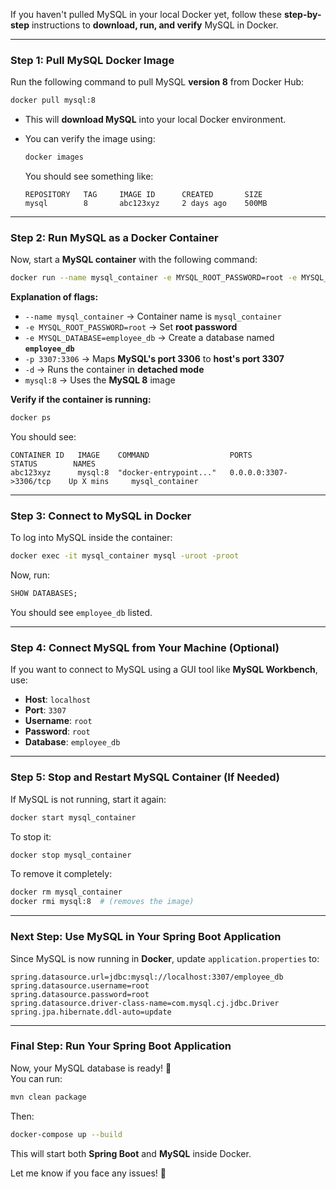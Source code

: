 If you haven't pulled MySQL in your local Docker yet, follow these **step-by-step** instructions to **download, run, and verify** MySQL in Docker.

---

### **Step 1: Pull MySQL Docker Image**
Run the following command to pull MySQL **version 8** from Docker Hub:

```bash
docker pull mysql:8
```
- This will **download MySQL** into your local Docker environment.
- You can verify the image using:

  ```bash
  docker images
  ```

  You should see something like:

  ```
  REPOSITORY   TAG     IMAGE ID      CREATED       SIZE
  mysql        8       abc123xyz     2 days ago    500MB
  ```

---

### **Step 2: Run MySQL as a Docker Container**
Now, start a **MySQL container** with the following command:

```bash
docker run --name mysql_container -e MYSQL_ROOT_PASSWORD=root -e MYSQL_DATABASE=employee_db -p 3307:3306 -d mysql:8
```

**Explanation of flags:**
- `--name mysql_container` → Container name is `mysql_container`
- `-e MYSQL_ROOT_PASSWORD=root` → Set **root password**
- `-e MYSQL_DATABASE=employee_db` → Create a database named **`employee_db`**
- `-p 3307:3306` → Maps **MySQL's port 3306** to **host's port 3307**
- `-d` → Runs the container in **detached mode**
- `mysql:8` → Uses the **MySQL 8** image

**Verify if the container is running:**
```bash
docker ps
```
You should see:

```
CONTAINER ID   IMAGE    COMMAND                  PORTS                    STATUS        NAMES
abc123xyz      mysql:8  "docker-entrypoint..."   0.0.0.0:3307->3306/tcp    Up X mins     mysql_container
```

---

### **Step 3: Connect to MySQL in Docker**
To log into MySQL inside the container:

```bash
docker exec -it mysql_container mysql -uroot -proot
```

Now, run:

```sql
SHOW DATABASES;
```

You should see `employee_db` listed.

---

### **Step 4: Connect MySQL from Your Machine (Optional)**
If you want to connect to MySQL using a GUI tool like **MySQL Workbench**, use:

- **Host**: `localhost`
- **Port**: `3307`
- **Username**: `root`
- **Password**: `root`
- **Database**: `employee_db`

---

### **Step 5: Stop and Restart MySQL Container (If Needed)**
If MySQL is not running, start it again:

```bash
docker start mysql_container
```

To stop it:

```bash
docker stop mysql_container
```

To remove it completely:

```bash
docker rm mysql_container
docker rmi mysql:8  # (removes the image)
```

---

### **Next Step: Use MySQL in Your Spring Boot Application**
Since MySQL is now running in **Docker**, update `application.properties` to:

```properties
spring.datasource.url=jdbc:mysql://localhost:3307/employee_db
spring.datasource.username=root
spring.datasource.password=root
spring.datasource.driver-class-name=com.mysql.cj.jdbc.Driver
spring.jpa.hibernate.ddl-auto=update
```

---

### **Final Step: Run Your Spring Boot Application**
Now, your MySQL database is ready! 🎉  
You can run:

```bash
mvn clean package
```

Then:

```bash
docker-compose up --build
```

This will start both **Spring Boot** and **MySQL** inside Docker.

Let me know if you face any issues! 🚀
